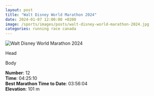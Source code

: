 ```yaml
---
layout: post
title: "Walt Disney World Marathon 2024"
date: 2024-01-07 12:00:00 +0200
image: /sports/images/posts/walt-disney-world-marathon-2024.jpg
categories: running race canada
---
```


![Walt Disney World Marathon 2024](/sports/images/posts/walt-disney-world-marathon-2024.jpg)

Head

<!-- more -->

Body

**Number**: 12\
**Time**: 04:25:10\
**Best Marathon Time to Date**: 03:56:04\
**Elevation**: 101 m

